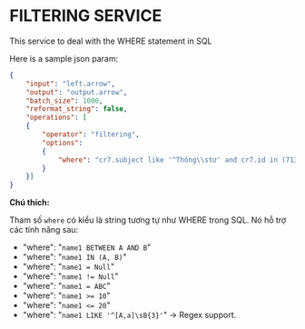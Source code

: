 # FILTERING SERVICE

This service to deal with the WHERE statement in SQL

Here is a sample json param:

```JSON
{
    "input": "left.arrow",
    "output": "output.arrow",
    "batch_size": 1000,
    "reformat_string": false,
    "operations": [
    {
        "operator": "filtering",
        "options":
        {
            "where": "cr7.subject like '^Thông\\stư' and cr7.id in (713, 718, 1171)"
        }
    }]
}
```

**Chú thích:**

Tham số `where` có kiểu là string tương tự như WHERE trong SQL. Nó hỗ trợ các tính năng sau:

- "where": "`name1 BETWEEN A AND B`"
- "where": "`name1 IN (A, B)`"
- "where": "`name1 = Null`"
- "where": "`name1 != Null`"
- "where": "`name1 = ABC`"
- "where": "`name1 >= 10`"
- "where": "`name1 <= 20`"
- "where": "`name1 LIKE '^[A,a]\sB{3}'`" -> Regex support.
